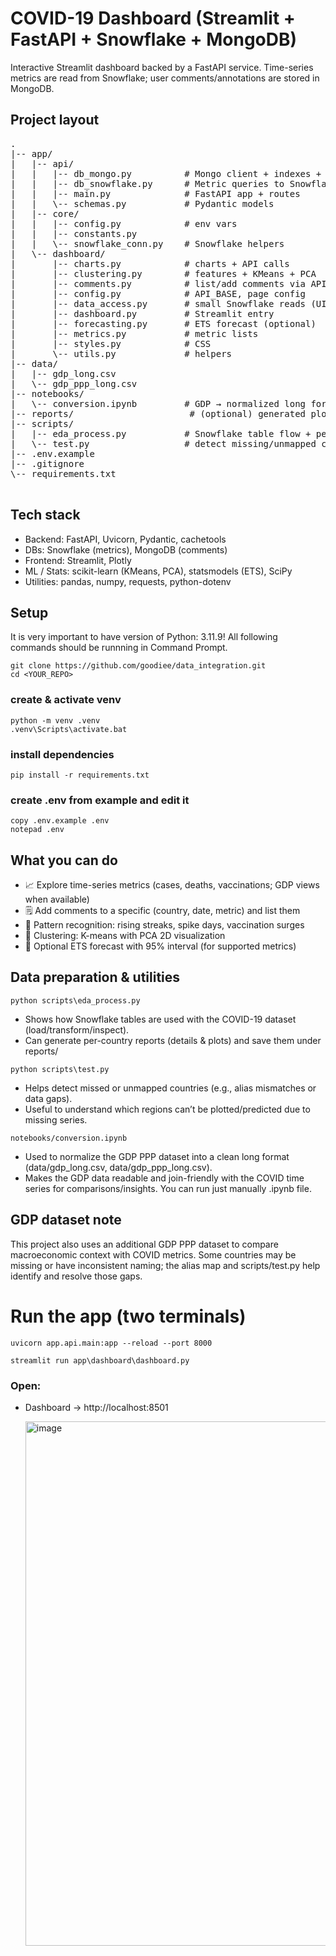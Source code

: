 # COVID-19 Dashboard (Streamlit + FastAPI + Snowflake + MongoDB)

Interactive Streamlit dashboard backed by a FastAPI service.
Time-series metrics are read from Snowflake; user comments/annotations are stored in MongoDB.

## Project layout
<pre>
.
|-- app/
|   |-- api/
|   |   |-- db_mongo.py          # Mongo client + indexes + CRUD
|   |   |-- db_snowflake.py      # Metric queries to Snowflake
|   |   |-- main.py              # FastAPI app + routes
|   |   \-- schemas.py           # Pydantic models
|   |-- core/
|   |   |-- config.py            # env vars
|   |   |-- constants.py
|   |   \-- snowflake_conn.py    # Snowflake helpers
|   \-- dashboard/
|       |-- charts.py            # charts + API calls
|       |-- clustering.py        # features + KMeans + PCA
|       |-- comments.py          # list/add comments via API
|       |-- config.py            # API_BASE, page config
|       |-- data_access.py       # small Snowflake reads (UI/MR)
|       |-- dashboard.py         # Streamlit entry
|       |-- forecasting.py       # ETS forecast (optional)
|       |-- metrics.py           # metric lists
|       |-- styles.py            # CSS
|       \-- utils.py             # helpers
|-- data/
|   |-- gdp_long.csv
|   \-- gdp_ppp_long.csv
|-- notebooks/
|   \-- conversion.ipynb         # GDP → normalized long format
|-- reports/                      # (optional) generated plots/reports
|-- scripts/
|   |-- eda_process.py           # Snowflake table flow + per-country reports
|   \-- test.py                  # detect missing/unmapped countries
|-- .env.example
|-- .gitignore
\-- requirements.txt

</pre>

## Tech stack

- Backend: FastAPI, Uvicorn, Pydantic, cachetools
- DBs: Snowflake (metrics), MongoDB (comments)
- Frontend: Streamlit, Plotly
- ML / Stats: scikit-learn (KMeans, PCA), statsmodels (ETS), SciPy
- Utilities: pandas, numpy, requests, python-dotenv

## Setup 

It is very important to have version of Python: 3.11.9!
All following commands should be runnning in Command Prompt.

```
git clone https://github.com/goodiee/data_integration.git
cd <YOUR_REPO>
```
### create & activate venv
```
python -m venv .venv
.venv\Scripts\activate.bat
```

### install dependencies
```
pip install -r requirements.txt
```

### create .env from example and edit it
```
copy .env.example .env
notepad .env
```


## What you can do

- 📈 Explore time-series metrics (cases, deaths, vaccinations; GDP views when available)
- 🗒️ Add comments to a specific (country, date, metric) and list them
- 🔎 Pattern recognition: rising streaks, spike days, vaccination surges
- 🧩 Clustering: K-means with PCA 2D visualization
- 🔮 Optional ETS forecast with 95% interval (for supported metrics)

## Data preparation & utilities

```
python scripts\eda_process.py
```
- Shows how Snowflake tables are used with the COVID-19 dataset (load/transform/inspect).
- Can generate per-country reports (details & plots) and save them under reports/

```
python scripts\test.py
```
- Helps detect missed or unmapped countries (e.g., alias mismatches or data gaps).
- Useful to understand which regions can’t be plotted/predicted due to missing series.

```
notebooks/conversion.ipynb
```
- Used to normalize the GDP PPP dataset into a clean long format (data/gdp_long.csv, data/gdp_ppp_long.csv).
- Makes the GDP data readable and join-friendly with the COVID time series for comparisons/insights. You can run just manually .ipynb file.

 ## GDP dataset note

This project also uses an additional GDP PPP dataset to compare macroeconomic context with COVID metrics.
Some countries may be missing or have inconsistent naming; the alias map and scripts/test.py help identify and resolve those gaps.


# Run the app (two terminals)
```
uvicorn app.api.main:app --reload --port 8000
```
```
streamlit run app\dashboard\dashboard.py
```

### Open:

- Dashboard → http://localhost:8501

  <img width="1732" height="839" alt="image" src="https://github.com/user-attachments/assets/cd16f8b8-44ae-43c3-8c65-36b6494da90d" />





